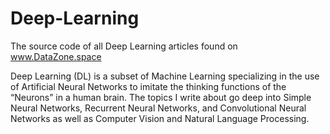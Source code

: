 # Deep-Learning
The source code of all Deep Learning articles found on www.DataZone.space

Deep Learning (DL) is a subset of Machine Learning specializing in the use of Artificial Neural Networks to imitate the thinking functions of the “Neurons” in a human brain. The topics I write about go deep into Simple Neural Networks, Recurrent Neural Networks, and Convolutional Neural Networks as well as Computer Vision and Natural Language Processing.
